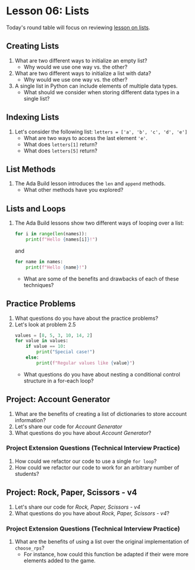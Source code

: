 # Lesson 06: Lists

Today's round table will focus on reviewing [lesson on lists](https://colab.research.google.com/drive/1TK9Enhh0mITZ1649l-r4_gzeg2B3eRRu?usp=sharing).

## Creating Lists
1. What are two different ways to initialize an empty list?
    * Why would we use one way vs. the other?
1. What are two different ways to initialize a list with data?
    * Why would we use one way vs. the other?
1. A single list in Python can include elements of multiple data types.
    * What should we consider when storing different data types in a single list?

## Indexing Lists
1. Let's consider the following list: `letters = ['a', 'b', 'c', 'd', 'e']`
    * What are two ways to access the last element `'e'`.
    * What does `letters[1]` return?
    * What does `letters[5]` return?

## List Methods
1. The Ada Build lesson introduces the `len` and `append` methods.
    * What other methods have you explored?

## Lists and Loops
1. The Ada Build lessons show two different ways of looping over a list:
    ```python
    for i in range(len(names)):
        print(f"Hello {names[i]}!")
    ```
    and
    
    ```python
    for name in names:
        print(f"Hello {name}!")
    ```
    * What are some of the benefits and drawbacks of each of these techniques?

## Practice Problems
1. What questions do you have about the practice problems?
1. Let's look at problem 2.5
    ```python
    values = [8, 5, 3, 10, 14, 2]
    for value in values:
        if value == 10:
            print("Special case!")
        else:
            print(f"Regular values like {value}")
    ```
    * What questions do you have about nesting a conditional control structure in a for-each loop?

## Project: Account Generator
1. What are the benefits of creating a list of dictionaries to store account information?
1. Let's share our code for *Account Generator*
1. What questions do you have about *Account Generator*?

### Project Extension Questions (Technical Interview Practice)
1. How could we refactor our code to use a single `for loop`?
1. How could we refactor our code to work for an arbitrary number of students?

## Project: Rock, Paper, Scissors - v4
1. Let's share our code for *Rock, Paper, Scissors - v4*
1. What questions do you have about *Rock, Paper, Scissors - v4*?

### Project Extension Questions (Technical Interview Practice)
1. What are the benefits of using a list over the original implementation of `choose_rps`? 
    * For instance, how could this function be adapted if their were more elements added to the game.

